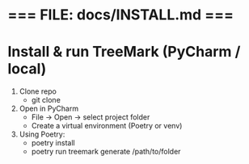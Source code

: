 # === FILE: docs/INSTALL.md ===
# Install & run TreeMark (PyCharm / local)

1. Clone repo
   - git clone <your-repo-url>
2. Open in PyCharm
   - File -> Open -> select project folder
   - Create a virtual environment (Poetry or venv)
3. Using Poetry:
   - poetry install
   - poetry run treemark generate /path/to/folder